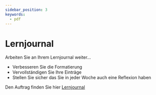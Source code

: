 ```yaml
---
sidebar_position: 3
keywords:
  - pdf
---
```

# Lernjournal
Arbeiten Sie an Ihrem Lernjournal weiter...
- Verbesseren Sie die Formatierung
- Vervollständigen Sie Ihre Einträge
- Stellen Sie sicher das Sie in jeder Woche auch eine Reflexion haben

Den Auftrag finden Sie hier [Lernjournal](../02%20beurteilungen%20v2/LB1%20Lernjournal)